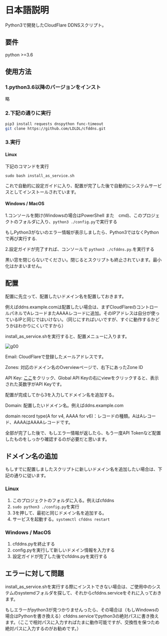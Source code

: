 # 日本語説明

Python3で開発したCloudFlare DDNSスクリプト。

## 要件

python >=3.6

## 使用方法

### 1.python3.6以降のバージョンをインスト

略

### 2.下記の通りに実行

```bash
pip3 install requests dnspython func-timeout
git clone https://github.com/LDLDL/cfddns.git
```
### 3.実行

#### Linux

下記のコマンドを実行

`sudo bash install_as_service.sh`

これで自動的に設定ガイドに入り、配置が完了した後で自動的にシステムサービスとしてインストールされています。

#### Windows / MacOS 

1.コンソールを開け(Windowsの場合はPowerShell また　cmd)、このプロジェクトのフォルダに入り、`python3 ./config.py`で実行する

もしPython3がないのエラー情報が表示しましたら、Python3ではなくPythonで再び実行する.

2.設定ガイドが完了すれば、コンソールで `python3 ./cfddns.py`.を実行する

黒い窓を閉じらないでください。閉じるとスクリプトも終止されています。最小化はかまいません。

## 配置

配置に先立って、配置したいドメイン名を配置しておきます。

例えばddns.example.comは配置したい場合は、まずCloudFlareのコントロールパネルでAレコードまたAAAAレコードに追加。そのIPアドレスは自分が使っているIPと同じではいけない。（同じにすればいいですが、すぐに動作するかどうかはわかりにくいですから）

install_as_service.shを実行すると、配置メニューに入ります。

![g00](https://user-images.githubusercontent.com/81149482/129917531-d499ae47-79ab-44b0-910b-e1f2a98fc68c.png)

Email: CloudFlareで登録したメールアドレスです。

Zones: 対応のドメイン名のOverviewページで、右下にあったZone ID

API Key: [ここ](https://dash.cloudflare.com/profile/api-tokens)をクリック、Global API Keyの右にviewをクリックすると、表示された英数字がAPI Keyです。

配置が完成してから3を入力してドメイン名を追加する。

Domain: 配置したいドメイン名。例えばddns.example.com

domain record type(A for v4, AAAA for v6)：レコードの種類。AはAレコード、AAAAはAAAAレコードです。

全部が完了した後で、もしエラー情報が返したら、もう一度API Tokenなど配置したものをしっかり確認するのが必要だと思います。

## ドメイン名の追加

もしすでに配置しましたスクリプトに新しいドメイン名を追加したい場合は、下記の通りに従います。

### Linux

1. このプロジェクトのフォルダに入る。例えばcfddns
2. `sudo python3 ./config.py`を実行
3. 3を押して、最初と同じドメイン名を追加する。
4. サービスを起動する。`systemctl cfddns restart`


### Windows / MacOS

1. cfddns.pyを終止する
2. config.pyを実行して新しいドメイン情報を入力する
3. 設定ガイドが完了した後でcfddns.pyを実行する

## エラーに対して問題

install_as_service.shを実行する際にインストできない場合は、ご使用中のシステムのsystemdフォルダを探して、それからcfddns.serviceをそれに入っておきます。

もしエラーがpython3が見つかりませんったら、その場合は（もしWindowsの場合はPythonを書き換える）cfddns.serviceでpython3の絶対パスに書き換えます。（ここで相対パスに入力すればたまに動作可能ですが、交換性を保つため絶対パスに入力するのがお勧めです。）
